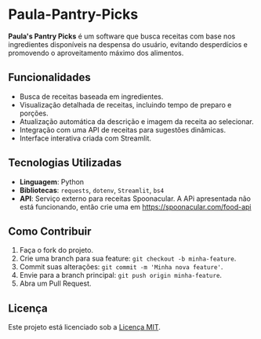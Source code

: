 # Paula-Pantry-Picks

**Paula's Pantry Picks** é um software que busca receitas com base nos ingredientes disponíveis na despensa do usuário, evitando desperdícios e promovendo o aproveitamento máximo dos alimentos.

## Funcionalidades

- Busca de receitas baseada em ingredientes.
- Visualização detalhada de receitas, incluindo tempo de preparo e porções.
- Atualização automática da descrição e imagem da receita ao selecionar.
- Integração com uma API de receitas para sugestões dinâmicas.
- Interface interativa criada com Streamlit.


## Tecnologias Utilizadas

- **Linguagem**: Python
- **Bibliotecas**: `requests`, `dotenv`, `Streamlit`, `bs4`
- **API**: Serviço externo para receitas Spoonacular. A APi apresentada não está funcionando, então crie uma em https://spoonacular.com/food-api

## Como Contribuir

1. Faça o fork do projeto.
2. Crie uma branch para sua feature: `git checkout -b minha-feature`.
3. Commit suas alterações: `git commit -m 'Minha nova feature'`.
4. Envie para a branch principal: `git push origin minha-feature`.
5. Abra um Pull Request.

## Licença

Este projeto está licenciado sob a [Licença MIT](LICENSE).
